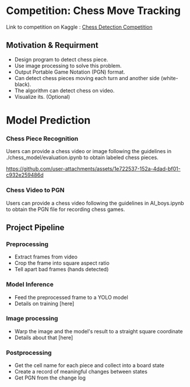 # Competition: Chess Move Tracking

Link to competition on Kaggle : [Chess Detection Competition](https://www.kaggle.com/competitions/cu-chess-detection)

## Motivation & Requirment
- Design program to detect chess piece.
- Use image processing to solve this problem.
- Output Portable Game Notation (PGN) format.
- Can detect chess pieces moving each turn and another side (white- black).
- The algorithm can detect chess on video.
- Visualize its. (Optional) 

# Model Prediction
### Chess Piece Recognition
Users can provide a chess video or image following the guidelines in ./chess_model/evaluation.ipynb to obtain labeled chess pieces.

https://github.com/user-attachments/assets/1e722537-152a-4dad-bf01-c932e259486d

### Chess Video to PGN 
Users can provide a chess video following the guidelines in AI_boys.ipynb to obtain the PGN file for recording chess games.

## Project Pipeline

### Preprocessing
- Extract frames from video
- Crop the frame into square aspect ratio
- Tell apart bad frames (hands detected)

### Model Inference
- Feed the preprocessed frame to a YOLO model
- Details on training [here]

### Image processing
- Warp the image and the model's result to a straight square coordinate
- Details about that [here]

### Postprocessing
- Get the cell name for each piece and collect into a board state
- Create a record of meaningful changes between states
- Get PGN from the change log
